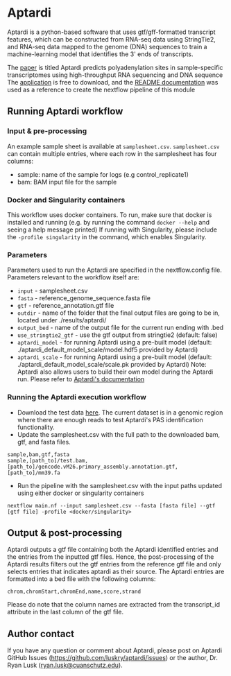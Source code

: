 # Aptardi
Aptardi is a python-based software that uses gtf/gff-formatted transcript features, which can be constructed from RNA-seq data using StringTie2, and RNA-seq data mapped to the genome (DNA) sequences to train a machine-learning model that identifies the 3' ends of transcripts.

The [paper](https://www.nature.com/articles/s41467-021-21894-x) is titled Aptardi predicts polyadenylation sites in sample-specific transcriptomes using high-throughput RNA sequencing and DNA sequence <br>
The [application](https://github.com/luskry/aptardi) is free to download,
and the [README documentation](https://github.com/luskry/aptardi#aptardi) was used as a reference
to create the nextflow pipeline of this module

## Running Aptardi workflow

### Input & pre-processing
An example sample sheet is available at `samplesheet.csv`. `samplesheet.csv` can contain multiple entries, where each row in the samplesheet has four
columns:

- sample: name of the sample for logs (e.g control_replicate1)
- bam: BAM input file for the sample

### Docker and Singularity containers
This workflow uses docker containers. To run, make sure that docker is installed and running 
(e.g. by running the command `docker --help` and seeing a help message printed)
If running with Singularity, please include the `-profile singularity` in the command, which enables Singularity.

### Parameters
Parameters used to run the Aptardi are specified in the nextflow.config file. 
Parameters relevant to the workflow itself are:
- `input` - samplesheet.csv
- `fasta` - reference_genome_sequence.fasta file
- `gtf` - reference_annotation.gtf file
- `outdir` - name of the folder that the final output files are going to be in, located under ./results/aptardi/
- `output_bed` - name of the output file for the current run ending with .bed
- `use_stringtie2_gtf` - use the gtf output from stringtie2 (default: false)
- `aptardi_model` - for running Aptardi using a pre-built model (default: ./aptardi_default_model_scale/model.hdf5 provided by Aptardi)
- `aptardi_scale` - for running Aptardi using a pre-built model (default: ./aptardi_default_model_scale/scale.pk provided by Aptardi)
Note: Aptardi also allows users to build their own model during the Aptardi run. Please refer to [Aptardi's documentation](https://github.com/luskry/aptardi#options)

### Running the Aptardi execution workflow
- Download the test data [here](https://drive.google.com/drive/folders/1tsDu7TzxoVvnD-0UbVRd-pu-ZL36F190?usp=sharing). The current dataset is in a genomic region where there are enough reads to test Aptardi's PAS identification functionality.
- Update the samplesheet.csv with the full path to the downloaded bam, gtf, and fasta files.
```
sample,bam,gtf,fasta
sample,[path_to]/test.bam,[path_to]/gencode.vM26.primary_assembly.annotation.gtf,[path_to]/mm39.fa
```
- Run the pipeline with the samplesheet.csv with the input paths updated using either docker or singularity containers
```
nextflow main.nf --input samplesheet.csv --fasta [fasta file] --gtf [gtf file] -profile <docker/singularity>
```

## Output & post-processing
Aptardi outputs a gtf file containing both the Aptardi identified entries and the entries from the inputted gtf files. Hence, the post-processing of the Aptardi results filters out the gtf entries from the reference gtf file and only selects entries that indicates aptardi as their source. The Aptardi entries are formatted into a bed file with the following columns:
```
chrom,chromStart,chromEnd,name,score,strand
```
Please do note that the column names are extracted from the transcript_id attribute in the last column of the gtf file.

## Author contact
If you have any question or comment about Aptardi, please post on Aptardi GitHub Issues (https://github.com/luskry/aptardi/issues) or the author, Dr. Ryan Lusk (ryan.lusk@cuanschutz.edu).
